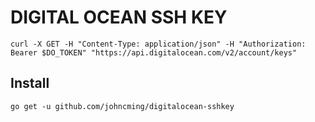DIGITAL OCEAN SSH KEY
=========


```
curl -X GET -H "Content-Type: application/json" -H "Authorization: Bearer $DO_TOKEN" "https://api.digitalocean.com/v2/account/keys"
```

Install
---------

```
go get -u github.com/johncming/digitalocean-sshkey
```
